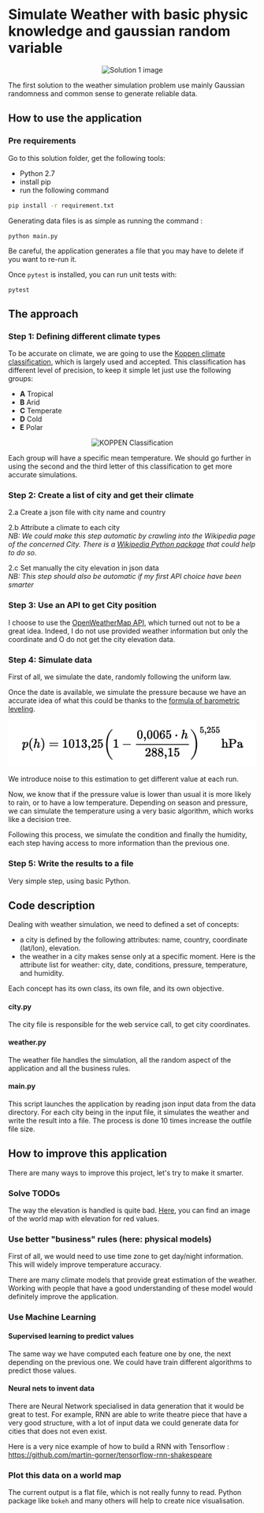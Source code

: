 # Simulate Weather with basic physic knowledge and gaussian random variable

<div>
  <div align="center">
    <img src="http://www.tpub.com/inteng/7.htm1.gif" alt="Solution 1 image"/>
  </div>
<div>

The first solution to the weather simulation problem use mainly Gaussian randomness and common sense to generate
reliable data.

## How to use the application

### Pre requirements

Go to this solution folder, get the following tools:

- Python 2.7
- install pip
- run the following command
```bash
pip install -r requirement.txt
```

Generating data files is as simple as running the command :
```
python main.py
```

Be careful, the application generates a file that you may have to delete
if you want to re-run it. 

Once `pytest` is installed, you can run unit tests with:
```
pytest
```

## The approach

### Step 1: Defining different climate types

To be accurate on climate, we are going to use the
[Koppen climate classification](https://en.wikipedia.org/wiki/K%C3%B6ppen_climate_classification),
which is largely used and accepted. This classification has different level of
precision, to keep it simple let just use the following groups:
- **A** Tropical 
- **B** Arid
- **C** Temperate
- **D** Cold
- **E** Polar

 <div align="center">
    <img src="http://www.goes-r.gov/users/comet/tropical/textbook_2nd_edition/media/graphics/koppen.jpg" alt="KOPPEN Classification"/>
  </div>

Each group will have a specific mean temperature. We should go further in using the second and the third 
letter of this classification to get more accurate simulations.
 
### Step 2: Create a list of city and get their climate

2.a Create a json file with city name and country

2.b Attribute a climate to each city <br>
_NB: We could make this step automatic by crawling into the Wikipedia page of the concerned City. 
There is a [Wikipedia Python package](https://pypi.python.org/pypi/wikipedia) that could help to do so._ 

2.c Set manually the city elevation in json data <br>
_NB: This step should also be automatic if my first API choice have been smarter_

### Step 3: Use an API to get City position

I choose to use the [OpenWeatherMap API](https://openweathermap.org/current), which turned out not to be a great idea. 
Indeed, I do not use provided weather information but only the coordinate and O do not get
the city elevation data.

### Step 4: Simulate data

First of all, we simulate the date, randomly following the uniform law.

Once the date is available, we simulate the pressure because we have an accurate idea of what this could be thanks
to the [formula of barometric leveling](https://en.wikipedia.org/wiki/Barometric_formula).

 <div align="center">
    <img src="../resources/pressure_formula.png" alt="formula of barometric leveling" width:"50%" height:"50%"/>
  </div>

We introduce noise to this estimation to get different value at each run.

Now, we know that if the pressure value is lower than usual it is more likely to rain, or to have
a low temperature. Depending on season and pressure, we can simulate the temperature using a very basic
algorithm, which works like a decision tree.

Following this process, we simulate the condition and finally the humidity,
each step having access to more information than the previous one.

 
### Step 5: Write the results to a file

Very simple step, using basic Python.

## Code description

Dealing with weather simulation, we need to defined a set of concepts:

- a city is defined by the following attributes: name, country, coordinate (lat/lon), elevation.
- the weather in a city makes sense only at a specific moment. Here is the attribute list for weather: city, date,
conditions, pressure, temperature, and humidity.

Each concept has its own class, its own file, and its own objective.

#### city.py

The city file is responsible for the web service call, to get city coordinates.

#### weather.py

The weather file handles the simulation, all the random aspect of the application and all the business
rules.

#### main.py

This script launches the application by reading json input data from the data directory.
For each city being in the input file, it simulates the weather and write the result into a file. The
process is done 10 times increase the outfile file size.

## How to improve this application

There are many ways to improve this project, let's try to make it smarter.

### Solve TODOs

The way the elevation is handled is quite bad. [Here](https://visibleearth.nasa.gov/view.php?id=73934),
you can find an image of the world map with elevation for red values.

### Use better "business" rules (here: physical models)

First of all, we would need to use time zone to get day/night information. This will widely 
improve temperature accuracy.

There are many climate models that provide great estimation of the weather.
Working with people that have a good understanding of these model would definitely improve the
application.

### Use Machine Learning 

#### Supervised learning to predict values

The same way we have computed each feature one by one, the next depending on
the previous one. We could have train different algorithms to predict those values.

#### Neural nets to invent data

There are Neural Network specialised in data generation that it would be great to test.
For example, RNN are able to write theatre piece that have a very good structure, with a lot of input data we could 
generate data for cities that does not even exist. 

Here is a very nice example of how to build a RNN with Tensorflow :
https://github.com/martin-gorner/tensorflow-rnn-shakespeare

### Plot this data on a world map

The current output is a flat file, which is not really funny to read. Python package like `bokeh` and
many others will help to create nice visualisation.



